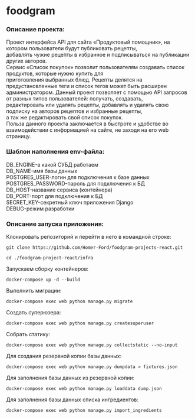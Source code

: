 # foodgram


### Описание проекта:

Проект интерфейса API для сайта «Продуктовый помощник», на котором пользователи будут публиковать рецепты,  
добавлять чужие рецепты в избранное и подписываться на публикации других авторов.  
Сервис «Список покупок» позволит пользователям создавать список продуктов, которые нужно купить для  
приготовления выбранных блюд.
Рецепты делятся на предустановленные теги и список тегов может быть расширен администратором.
Данный проект позволяет с помощью API запросов от разных типов пользователей: получать, создавать,  
редактировать или удалять рецепты, добавлять и удалять свою подписку на авторов рецептов и избранные рецепты,  
а так же редактировать свой список покупок.  
Польза данного проекта заключается в быстроте и удобстве во взаимодействии с информацией на сайте, не заходя на его web страницу.

### Шаблон наполнения env-файла:

DB_ENGINE-в какой СУБД работаем  
DB_NAME-имя базы данных  
POSTGRES_USER-логин для подключения к базе данных  
POSTGRES_PASSWORD-пароль для подключения к БД  
DB_HOST-название сервиса (контейнера)  
DB_PORT-порт для подключения к БД  
SECRET_KEY-секретный ключ приложения Django  
DEBUG-режим разработки

### Описание запуска приложения:

Клонировать репозиторий и перейти в него в командной строке:

```
git clone https://github.com/Homer-Ford/foodgram-projects-react.git
```

```
cd ./foodgram-project-react/infra
```

Запускаем сборку контейнеров:

```
docker-compose up -d --build 
```

Выполнить миграции:

```
docker-compose exec web python manage.py migrate
```

Создать суперюзера:

```
docker-compose exec web python manage.py createsuperuser
```

Собрать статику:

```
docker-compose exec web python manage.py collectstatic --no-input
```

Для создания резервной копии базы данных:

```
docker-compose exec web python manage.py dumpdata > fixtures.json
```

Для заполнения базы данных из резервной копии:

```
docker-compose exec web python manage.py loaddata dump.json 
```

Для заполнения базы данных списка ингредиентов:

```
docker-compose exec web python manage.py import_ingredients
```